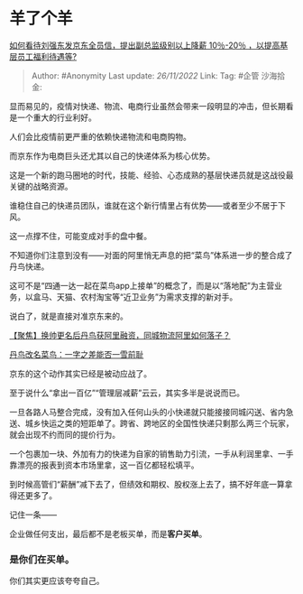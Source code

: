 # 羊了个羊
[如何看待刘强东发京东全员信，提出副总监级别以上降薪 10％-20％ ，以提高基层员工福利待遇等?](https://www.zhihu.com/question/568157415/answer/2770337012)

> Author: #Anonymity
> Last update: *26/11/2022*
> Link:
> Tag: #企管
> 沙海拾金:

显而易见的，疫情对快递、物流、电商行业虽然会带来一段明显的冲击，但长期看是一个重大的行业利好。

人们会比疫情前更严重的依赖快递物流和电商购物。

而京东作为电商巨头还尤其以自己的快递体系为核心优势。

这是一个新的跑马圈地的时代，技能、经验、心态成熟的基层快递员就是这战役最关键的战略资源。

谁稳住自己的快递员团队，谁就在这个新行情里占有优势——或者至少不居于下风。

这一点撑不住，可能变成对手的盘中餐。

不知道你们注意到没有——对面的阿里悄无声息的把“菜鸟”体系进一步的整合成了丹鸟快递。

这可不是“四通一达一起在菜鸟app上接单”的概念了，而是以“落地配”为主营业务，以盒马、天猫、农村淘宝等“近卫业务”为需求支撑的新对手。

说白了，就是直接对准京东来的。

[【聚焦】换帅更名后丹鸟获阿里融资，同城物流阿里如何落子？](https://view.inews.qq.com/k/20211010A03MWG00?web_channel=wap&openApp=false&f=newdc)

[丹鸟改名菜鸟：一字之差能否一雪前耻](https://column.iresearch.cn/b/202208/942539.shtml)

京东的这个动作其实已经是被动应战了。

至于说什么“拿出一百亿”“管理层减薪”云云，其实多半是说说而已。

一旦各路人马整合完成，没有加入任何山头的小快递就只能接接同城闪送、省内急送、城乡快运之类的短距单了。跨省、跨地区的全国性快递只剩那么两三个玩家，就会出现不约而同的提价行为。

一个包裹加一块、外加有力的快递为自家的销售助力引流，一手从利润里拿、一手靠漂亮的报表到资本市场里拿，这一百亿都轻松填平。

到时候高管们“薪酬”减下去了，但绩效和期权、股权涨上去了，搞不好年底一算拿得还更多了。

记住一条——

企业做任何支出，最后都不是老板买单，而是**客户买单**。

### **是你们在买单。**

你们其实更应该夸夸自己。
